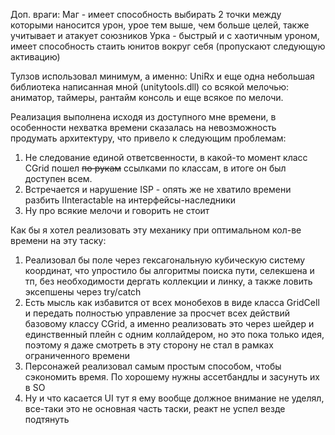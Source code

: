 Доп. враги:
Маг - имеет способность выбирать 2 точки между которыми наносится урон, урое тем выше, чем больше целей, также учитывает и атакует союзников
Урка - быстрый и с хаотичным уроном, имеет способность стаить юнитов вокруг себя (пропускают следующую активацию)

Тулзов использовал минимум, а именно:
UniRx и еще одна небольшая библиотека написанная мной (unitytools.dll) со всякой мелочью: аниматор, таймеры, рантайм консоль и еще всякое по мелочи.

Реализация выполнена исходя из доступного мне времени, в особенности нехватка времени сказалась на невозможность продумать архитектуру, что привело к следующим проблемам:
1. Не следование единой ответсвенности, в какой-то момент класс CGrid пошел ~~по рукам~~ ссылками по классам, в итоге он был доступен всем.
2. Встречается и нарушение ISP - опять же не хватило времени разбить IInteractable на интерфейсы-наследники
3. Ну про всякие мелочи и говорить не стоит

Как бы я хотел реализовать эту механику при оптимальном кол-ве времени на эту таску:
1. Реализовал бы поле через гексагональную кубическую систему координат, что упростило бы алгоритмы поиска пути, селекшена и тп, без необходимости дергать коллекции и линку, а также ловить эксепшены через try/catch
2. Есть мысль как избавится от всех монобехов в виде класса GridCell и передать полностью управление за просчет всех действий базовому классу CGrid, а именно реализовать это через шейдер и единственный плейн с одним коллайдером, но это пока только идея, поэтому я даже смотреть в эту сторону не стал в рамках ограниченного времени
3. Персонажей реализовал самым простым способом, чтобы сэкономить время. По хорошему нужны ассетбандлы и засунуть их в SO
4. Ну и что касается UI тут я ему вообще должное внимание не уделял, все-таки это не основная часть таски, реакт не успел везде подтянуть
